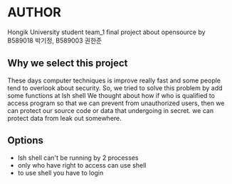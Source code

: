 AUTHOR
===
Hongik University student team_1 final project about opensource by B589018 박기정, B589003 권한준

Why we select this project
-------
These days computer techniques is improve really fast and some people tend to overlook about security.
So, we tried to solve this problem by add some functions at lsh shell
We thought about how if who is qualified to access program so that we can prevent from unauthorized users,
then we can protect our source code or data that undergoing in secret.
we can protect data from leak out somewhere.


Options
------------
<ul>
  <li>lsh shell can't be running by 2 processes</li>
  <li>only who have right to access can use shell</li>
  <li>to use shell you have to login</li>
</ul>


























